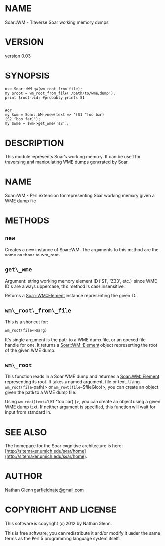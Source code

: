 # NAME

Soar::WM - Traverse Soar working memory dumps

# VERSION

version 0.03

# SYNOPSIS

    use Soar::WM qw(wm_root_from_file);
    my $root = wm_root_from_file('/path/to/wme/dump');
    print $root->id; #probably prints S1
    

    #or
    my $wm = Soar::WM->new(text => '(S1 ^foo bar)
    (S2 ^boo far)');
    my $wme = $wm->get_wme('s2');

# DESCRIPTION

This module represents Soar's working memory. It can be used for traversing and manipulating WME dumps
generated by Soar.

# NAME

Soar::WM - Perl extension for representing Soar working memory given a WME dump file

# METHODS

## `new`

Creates a new instance of Soar::WM. The arguments to this method are the same as those to wm\_root.

## `get\_wme`

Argument: string working memory element ID ('S1', 'Z33', etc.); since WME ID's are always uppercase, this method is
case insensitive.

Returns a [Soar::WM::Element](http://search.cpan.org/perldoc?Soar::WM::Element) instance representing the given ID. 

## `wm\_root\_from\_file`

This is a shortcut for:

    wm_root(file=>$arg)

It's single argument is the path to a WME dump file, or an opened file handle for one. It returns a [Soar::WM::Element](http://search.cpan.org/perldoc?Soar::WM::Element) object representing the root
of the given WME dump.

## `wm\_root`

This function reads in a Soar WME dump and returnes a [Soar::WM::Element](http://search.cpan.org/perldoc?Soar::WM::Element) representing its root.
It takes a named argument, file or text. Using `wm_root(file=`path)> or `wm_root(file=`$fileGlob)>, you can create an object given the path to a WME dump file.

Using `wm_root(text=`'(S1 ^foo bar)')>, you can create an object using a given WME dump text. 
If neither argument is specified, this function will wait for input from standard in.

# SEE ALSO

The homepage for the Soar cognitive architecture is here: [http://sitemaker.umich.edu/soar/home](http://sitemaker.umich.edu/soar/home).

# AUTHOR

Nathan Glenn <garfieldnate@gmail.com>

# COPYRIGHT AND LICENSE

This software is copyright (c) 2012 by Nathan Glenn.

This is free software; you can redistribute it and/or modify it under
the same terms as the Perl 5 programming language system itself.
